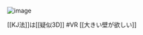 
![image](https://gyazo.com/93c3671e4d79c860550e4faeb4cbc2d3/thumb/1000)

[[KJ法]]は[[疑似3D]]
#VR
[[大きい壁が欲しい]]
